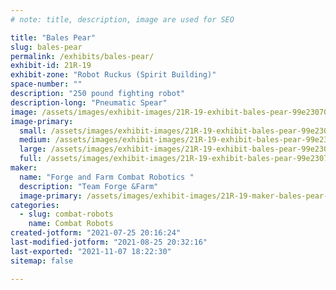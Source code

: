 ```yaml
---
# note: title, description, image are used for SEO

title: "Bales Pear"
slug: bales-pear
permalink: /exhibits/bales-pear/
exhibit-id: 21R-19
exhibit-zone: "Robot Ruckus (Spirit Building)"
space-number: ""
description: "250 pound fighting robot"
description-long: "Pneumatic Spear"
image: /assets/images/exhibit-images/21R-19-exhibit-bales-pear-99e23070-5c22-4ed9-8a80-d709786c5e02-large.jpeg
image-primary: 
  small: /assets/images/exhibit-images/21R-19-exhibit-bales-pear-99e23070-5c22-4ed9-8a80-d709786c5e02-small.jpeg
  medium: /assets/images/exhibit-images/21R-19-exhibit-bales-pear-99e23070-5c22-4ed9-8a80-d709786c5e02-medium.jpeg
  large: /assets/images/exhibit-images/21R-19-exhibit-bales-pear-99e23070-5c22-4ed9-8a80-d709786c5e02-large.jpeg
  full: /assets/images/exhibit-images/21R-19-exhibit-bales-pear-99e23070-5c22-4ed9-8a80-d709786c5e02-full.jpeg
maker: 
  name: "Forge and Farm Combat Robotics "
  description: "Team Forge &Farm"
  image-primary: /assets/images/exhibit-images/21R-19-maker-bales-pear-dfb98029-f371-4ec9-8421-5f0e456fa495-medium.jpeg
categories: 
  - slug: combat-robots
    name: Combat Robots
created-jotform: "2021-07-25 20:16:24"
last-modified-jotform: "2021-08-25 20:32:16"
last-exported: "2021-11-07 18:22:30"
sitemap: false

---
```

